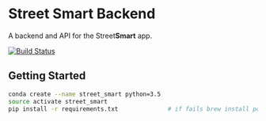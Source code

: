 # Street Smart Backend

A backend and API for the Street**Smart** app.

[![Build Status](https://travis-ci.org/chadlagore/simple_servant.svg?branch=master)](https://travis-ci.org/chadlagore/simple_servant)


## Getting Started

```bash
conda create --name street_smart python=3.5
source activate street_smart
pip install -r requirements.txt              # if fails brew install postgresql
```
